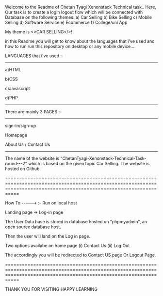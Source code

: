 Welcome to the Readme of Chetan Tyagi Xenonstack Technical task..
Here,
Our task is to create a login logout flow which will be connected with Database on the following themes:
a) Car Selling
b) Bike Selling
c) Mobile Selling
d) Software Service
e) Ecommerce
f) College/uni App

My theme is <>CAR SELLING</>!


in this Readme you will get to know about the languages that i've used and how to run run this repository on desktop or any mobile device...

LANGUAGES that i've used :-

----------------------------
a)HTML

b)CSS

c)Javascript

d)PHP

-----------------------------
There are mainly 3 PAGES :-
___________________________
sign-in/sign-up

Homepage

About Us / Contact Us
___________________________
The name of the website is "ChetanTyagi-Xenonstack-Technical-Task-round---2" which is based on the given topic Car Selling. The website is hosted on Github.

=======================================================================================================================================================================

How To ----->
                   :-
Run on local host

Landing page -> Log-in page

The User Data base is stored in database hosted on "phpmyadmin", an open source database host.

Then the user will land on the Log in page.

Two options availabe on home page (i) Contact Us (ii) Log Out

The accordingly you will be redirected to Contact US page Or Logout Page.

=======================================================================================================================================================================

THANK YOU FOR VISITING
HAPPY LEARNING
